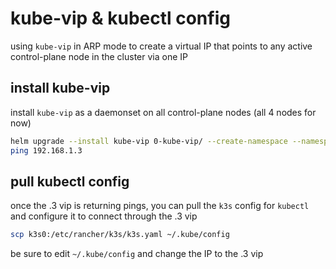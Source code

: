 # kube-vip & kubectl config

using `kube-vip` in ARP mode to create a virtual IP that points to any active control-plane node in the cluster via one IP

## install kube-vip

install `kube-vip` as a daemonset on all control-plane nodes (all 4 nodes for now)


```bash
helm upgrade --install kube-vip 0-kube-vip/ --create-namespace --namespace kube-vip --values 0-kube-vip/values.yaml && \
ping 192.168.1.3
```

## pull kubectl config

once the .3 vip is returning pings, you can pull the `k3s` config for `kubectl` and configure it to connect through the .3 vip

```bash
scp k3s0:/etc/rancher/k3s/k3s.yaml ~/.kube/config
```

be sure to edit `~/.kube/config` and change the IP to the .3 vip
